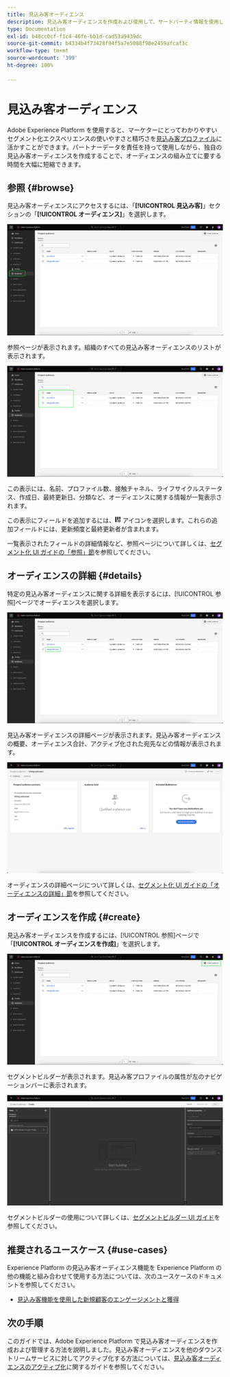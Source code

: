 ```yaml
---
title: 見込み客オーディエンス
description: 見込み客オーディエンスを作成および使用して、サードパーティ情報を使用して未知の顧客をターゲティングする方法について説明します。
type: Documentation
exl-id: b48cc0cf-f1c4-46fe-bb1d-cad53a9439dc
source-git-commit: b4334b4f73428f94f5a7e5088f98e2459afcaf3c
workflow-type: tm+mt
source-wordcount: '399'
ht-degree: 100%

---
```


# 見込み客オーディエンス

Adobe Experience Platform を使用すると、マーケターにとってわかりやすいセグメント化エクスペリエンスの使いやすさと精巧さを[見込み客プロファイル](../../profile/ui/prospect-profile.md)に活かすことができます。パートナーデータを責任を持って使用しながら、独自の見込み客オーディエンスを作成することで、オーディエンスの組み立てに要する時間を大幅に短縮できます。

## 参照 {#browse}

見込み客オーディエンスにアクセスするには、「**[!UICONTROL 見込み客]**」セクションの「**[!UICONTROL オーディエンス]**」を選択します。

![「[!UICONTROL 見込み客]」セクション内で「[!UICONTROL オーディエンス]」ボタンがハイライト表示されています。](../images/ui/prospect-audience/prospect-audiences.png)

参照ページが表示されます。組織のすべての見込み客オーディエンスのリストが表示されます。

![組織に属する見込み客オーディエンスがハイライト表示されています。](../images/ui/prospect-audience/browse-audiences.png)

この表示には、名前、プロファイル数、接触チャネル、ライフサイクルステータス、作成日、最終更新日、分類など、オーディエンスに関する情報が一覧表示されます。

この表示にフィールドを追加するには、![フィルター属性アイコン](../images/ui/prospect-audience/filter-attribute.png) アイコンを選択します。これらの追加フィールドには、更新頻度と最終更新者が含まれます。

一覧表示されたフィールドの詳細情報など、参照ページについて詳しくは、[セグメント化 UI ガイドの「参照」節](./overview.md#browse)を参照してください。

## オーディエンスの詳細 {#details}

特定の見込み客オーディエンスに関する詳細を表示するには、[!UICONTROL 参照]ページでオーディエンスを選択します。

![特定の見込み客オーディエンスがハイライト表示されています。](../images/ui/prospect-audience/select-specific-audience.png)

見込み客オーディエンスの詳細ページが表示されます。見込み客オーディエンスの概要、オーディエンス合計、アクティブ化された宛先などの情報が表示されます。

![見込み客オーディエンスの詳細ページが表示されています。](../images/ui/prospect-audience/audience-details.png)

オーディエンスの詳細ページについて詳しくは、[セグメント化 UI ガイドの「オーディエンスの詳細」節](./overview.md)を参照してください。

## オーディエンスを作成 {#create}

見込み客オーディエンスを作成するには、[!UICONTROL 参照]ページで「**[!UICONTROL オーディエンスを作成]**」を選択します。

![見込み客オーディエンスの参照ページで「[!UICONTROL オーディエンスを作成]」ボタンがハイライト表示されています。](../images/ui/prospect-audience/select-create-audience.png)

セグメントビルダーが表示されます。見込み客プロファイルの属性が左のナビゲーションバーに表示されます。

![セグメントビルダーが表示されています。見込み客プロファイルクラスの属性のみが使用可能であることに注意してください。](../images/ui/prospect-audience/segment-builder.png)

セグメントビルダーの使用について詳しくは、[セグメントビルダー UI ガイド](./segment-builder.md)を参照してください。

## 推奨されるユースケース {#use-cases}

Experience Platform の見込み客オーディエンス機能を Experience Platform の他の機能と組み合わせて使用する方法については、次のユースケースのドキュメントを参照してください。

- [見込み客機能を使用した新規顧客のエンゲージメントと獲得](../../rtcdp/partner-data/prospecting.md)

## 次の手順

このガイドでは、Adobe Experience Platform で見込み客オーディエンスを作成および管理する方法を説明しました。見込み客オーディエンスを他のダウンストリームサービスに対してアクティブ化する方法については、[見込み客オーディエンスのアクティブ化](../../destinations/ui/activate-prospect-audiences.md)に関するガイドを参照してください。
